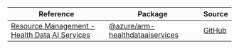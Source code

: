 | Reference | Package | Source |
|---|---|---|
|[Resource Management - Health Data AI  Services](arm-healthdataaiservices-readme.md)|[@azure/arm-healthdataaiservices](https://www.npmjs.com/package/@azure/arm-healthdataaiservices)|[GitHub](https://github.com/Azure/azure-sdk-for-js/blob/main/sdk/healthdataaiservices/arm-healthdataaiservices)|
